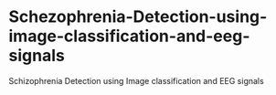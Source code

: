 # Schezophrenia-Detection-using-image-classification-and-eeg-signals
Schizophrenia Detection using Image classification and EEG signals
